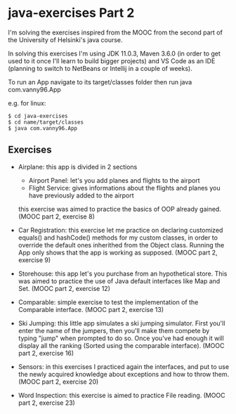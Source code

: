 # java-exercises Part 2

I'm solving the exercises inspired from the MOOC from the second part of the University of Helsinki's java course. 

In solving this exercises I'm using JDK 11.0.3, Maven 3.6.0 (in order to get used to it once I'll learn to build bigger projects) and VS Code as an IDE (planning to switch to NetBeans or Intellij in a couple of weeks).

To run an App navigate to its target/classes folder then run java com.vanny96.App

e.g. for linux:

    $ cd java-exercises
    $ cd name/target/classes
    $ java com.vanny96.App
    
## Exercises

* Airplane: this app is divided in 2 sections
  * Airport Panel: let's you add planes and flights to the airport
  * Flight Service: gives informations about the flights and planes you have previously added to the airport

  this exercise was aimed to practice the basics of OOP already gained. (MOOC part 2, exercise 8)

* Car Registration: this exercise let me practice on declaring customized equals() and hashCode() methods for my custom classes, in order to override the default ones inherithed from the Object class. Running the App only shows that the app is working as supposed. (MOOC part 2, exercise 9)

* Storehouse: this app let's you purchase from an hypothetical store. This was aimed to practice the use of Java default interfaces like Map and Set. (MOOC part 2, exercise 12)

* Comparable: simple exercise to test the implementation of the Comparable interface. (MOOC part 2, exercise 13)

* Ski Jumping: this little app simulates a ski jumping simulator. First you'll enter the name of the jumpers, then you'll make them compete by typing "jump" when prompted to do so. Once you've had enough it will display all the ranking (Sorted using the comparable interface). (MOOC part 2, exercise 16) 

* Sensors: in this exercises I practiced again the interfaces, and put to use the newly acquired knowledge about exceptions and how to throw them. (MOOC part 2, exercise 20)

* Word Inspection: this exercise is aimed to practice File reading. (MOOC part 2, exercise 23)